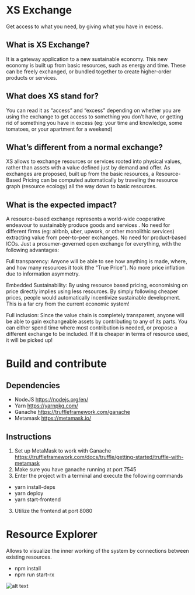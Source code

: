 # XS Exchange
Get access to what you need, by giving what you have in excess.

## What is XS Exchange?

It is a gateway application to a new sustainable economy. This new economy is  built up from basic resources, such as energy and time. These can be freely exchanged, or bundled together to create higher-order products or services. 

## What does XS stand for?

You can read it as “access” and “excess” depending on whether you are using the exchange to get access to something you don’t have, or getting rid of something you have in excess (eg: your time and knowledge, some tomatoes, or your apartment for a weekend)

## What’s different from a normal exchange?

XS allows to exchange resources or services rooted into physical values, rather than assets with a value defined just by demand and offer. 
As exchanges are proposed, built up from the basic resources, a Resource-Based Pricing can be computed automatically by traveling the resource graph (resource ecology) all the way down to basic resources.

## What is the expected impact?

A resource-based exchange represents a world-wide cooperative endeavour to sustainably produce goods and services . No need for different firms  (eg: airbnb, uber, upwork, or other monolithic services) extracting value from peer-to-peer exchanges. No need for product-based ICOs. Just a prosumer-governed open exchange for everything, with the following advantages:

Full transparency: Anyone will be able to see how anything is made, where, and how many resources it took (the “True Price”). No more price inflation due to information asymmetry.

Embedded Sustainability: By using resource based pricing, economising on price directly implies using less resources. By simply following cheaper prices, people would automatically incentivize sustainable development. This is a far cry from the current economic system!

Full inclusion: Since the value chain is completely transparent,  anyone will be able to gain exchangeable assets by contributing to any of its parts. You can either spend time where most contribution is needed, or propose a different exchange to be included. If it is cheaper in terms of resource used, it will be picked up!

# Build and contribute

## Dependencies
* NodeJS https://nodejs.org/en/
* Yarn https://yarnpkg.com/
* Ganache https://truffleframework.com/ganache
* Metamask https://metamask.io/

## Instructions
1. Set up MetaMask to work with Ganache https://truffleframework.com/docs/truffle/getting-started/truffle-with-metamask
2. Make sure you have ganache running at port 7545
3. Enter the project with a terminal and execute the following commands
* yarn install-deps
* yarn deploy
* yarn start-frontend
3. Utilize the frontend at port 8080


# Resource Explorer

Allows to visualize the inner working of the system by  connections between existing resources.

* npm install
* npm run start-rx

![alt text](http://profeth.org/resourceexplorer.jpg)
